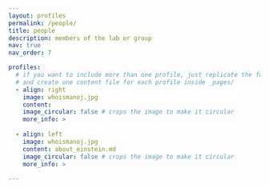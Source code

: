 ```yaml
---
layout: profiles
permalink: /people/
title: people
description: members of the lab or group
nav: true
nav_order: 7

profiles:
  # if you want to include more than one profile, just replicate the following block
  # and create one content file for each profile inside _pages/
  - align: right
    image: whoismanoj.jpg
    content: 
    image_circular: false # crops the image to make it circular
    more_info: >
      
  - align: left
    image: whoismanoj.jpg
    content: about_einstein.md
    image_circular: false # crops the image to make it circular
    more_info: >
  
---
```

